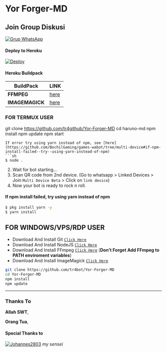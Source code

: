 # Yor Forger-MD


## Join Group Diskusi
[![Grup WhatsApp](https://img.shields.io/badge/WhatsApp%20Group-25D366?style=for-the-badge&logo=whatsapp&logoColor=white)](https://chat.whatsapp.com/Jyv7EHaKjGzC4F487YeAtF) 


#### Deploy to Heroku
[![Deploy](https://www.herokucdn.com/deploy/button.svg)](https://heroku.com/deploy?template=https://github.com/tr4github/Yor-forger-MD)

#### Heroku Buildpack
| BuildPack | LINK |
|--------|--------|
| **FFMPEG** |[here](https://github.com/jonathanong/heroku-buildpack-ffmpeg-latest) |
| **IMAGEMAGICK** | [here](https://github.com/DuckyTeam/heroku-buildpack-imagemagick) |

### FOR TERMUX USER

git clone https://github.com/tr4github/Yor-Forger-MD
cd haruno-md
npm install
npm update
npm start
```
If error try using yarn instead of npm, see [here](https://github.com/BochilGaming/games-wabot/tree/multi-device#if-npm-install-failed--try--using-yarn-instead-of-npm)
```sh
$ node .
```
2. Wait for bot starting...
3. Scan QR code from 2nd device. (Go to whatsapp > Linked Devices > Join `Multi Device Beta` > Click on `link device`)
4. Now your bot is ready to rock n roll.

#### If npm install failed, try using yarn instead of npm
```sh
$ pkg install yarn -y
$ yarn install
```

## FOR WINDOWS/VPS/RDP USER

* Download And Install Git [`Click Here`](https://git-scm.com/downloads)
* Download And Install NodeJS [`Click Here`](https://nodejs.org/en/download)
* Download And Install FFmpeg [`Click Here`](https://ffmpeg.org/download.html) (**Don't Forget Add FFmpeg to PATH enviroment variables**)
* Download And Install ImageMagick [`Click Here`](https://imagemagick.org/script/download.php)

```bash
git clone https://github.com/tr4bot/Yor-Forger-MD
cd Yor-Forger-MD
npm install
npm update
```
---------
### Thanks To 
**Allah SWT**,

**Orang Tua**,


#### Special Thanks to
[![Johannes2803](https://github.com/Johannes2803.png?size=100)](https://github.com/Johannes2803)
*my sensei*

